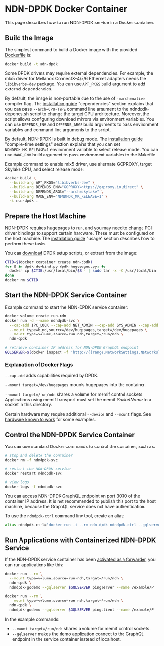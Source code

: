 # NDN-DPDK Docker Container

This page describes how to run NDN-DPDK service in a Docker container.

## Build the Image

The simplest command to build a Docker image with the provided [Dockerfile](../Dockerfile) is:

```bash
docker build -t ndn-dpdk .
```

Some DPDK drivers may require external dependencies.
For example, the mlx5 driver for Mellanox ConnectX-4/5/6 Ethernet adapters needs the `libibverbs-dev` package.
You can use `APT_PKGS` build argument to add external dependencies.

By default, the image is non-portable due to the use of `-march=native` compiler flag.
The [installation guide](INSTALL.md) "dependencies" section explains that you can pass `--arch=CPU-TYPE` command line argument to the ndndpdk-depends.sh script to change the target CPU architecture.
Moreover, the script allows configuring download mirrors via environment variables.
You can use `DEPENDS_ENV` and `DEPENDS_ARGS` build arguments to pass environment variables and command line arguments to the script.

By default, NDN-DPDK is built in debug mode.
The [installation guide](INSTALL.md) "compile-time settings" section explains that you can set `NDNDPDK_MK_RELEASE=1` environment variable to select release mode.
You can use `MAKE_ENV` build argument to pass environment variables to the Makefile.

Example command to enable mlx5 driver, use alternate GOPROXY, target Skylake CPU, and select release mode:

```bash
docker build \
  --build-arg APT_PKGS="libibverbs-dev" \
  --build-arg DEPENDS_ENV="GOPROXY=https://goproxy.io,direct" \
  --build-arg DEPENDS_ARGS="--arch=skylake" \
  --build-arg MAKE_ENV="NDNDPDK_MK_RELEASE=1" \
  -t ndn-dpdk .
```

## Prepare the Host Machine

NDN-DPDK requires hugepages to run, and you may need to change PCI driver bindings to support certain hardware.
These must be configured on the host machine.
The [installation guide](INSTALL.md) "usage" section describes how to perform these tasks.

You can [download](https://core.dpdk.org/download/) DPDK setup scripts, or extract from the image:

```bash
CTID=$(docker container create ndn-dpdk)
for S in dpdk-devbind.py dpdk-hugepages.py; do
  docker cp $CTID:/usr/local/bin/$S - | sudo tar -x -C /usr/local/bin
done
docker rm $CTID
```

## Start the NDN-DPDK Service Container

Example command to start the NDN-DPDK service container:

```bash
docker volume create run-ndn
docker run -d --name ndndpdk-svc \
  --cap-add IPC_LOCK --cap-add NET_ADMIN --cap-add SYS_ADMIN --cap-add SYS_NICE \
  --mount type=bind,source=/dev/hugepages,target=/dev/hugepages \
  --mount type=volume,source=run-ndn,target=/run/ndn \
  ndn-dpdk

# retrieve container IP address for NDN-DPDK GraphQL endpoint
GQLSERVER=$(docker inspect -f 'http://{{range.NetworkSettings.Networks}}{{.IPAddress}}{{end}}:3030/' ndndpdk-svc)
```

### Explanation of Docker Flags

`--cap-add` adds capabilities required by DPDK.

`--mount target=/dev/hugepages` mounts hugepages into the container.

`--mount target=/run/ndn` shares a volume for memif control sockets.
Applications using memif transport must set the memif *SocketName* to a socket in this directory.

Certain hardware may require additional `--device` and `--mount` flags.
See [hardware known to work](hardware.md) for some examples.

## Control the NDN-DPDK Service Container

You can use standard Docker commands to control the container, such as:

```bash
# stop and delete the container
docker rm -f ndndpdk-svc

# restart the NDN-DPDK service
docker restart ndndpdk-svc

# view logs
docker logs -f ndndpdk-svc
```

You can access NDN-DPDK GraphQL endpoint on port 3030 of the container IP address.
It is not recommended to publish this port to the host machine, because the GraphQL service does not have authentication.

To use the `ndndpdk-ctrl` command line tool, create an alias:

```bash
alias ndndpdk-ctrl='docker run -i --rm ndn-dpdk ndndpdk-ctrl --gqlserver $GQLSERVER'
```

## Run Applications with Containerized NDN-DPDK Service

If the NDN-DPDK service container has been [activated as a forwarder](forwarder.md), you can run applications like this:

```bash
docker run --rm \
  --mount type=volume,source=run-ndn,target=/run/ndn \
  ndn-dpdk \
  ndndpdk-godemo --gqlserver $GQLSERVER pingserver --name /example/P

docker run --rm \
  --mount type=volume,source=run-ndn,target=/run/ndn \
  ndn-dpdk \
  ndndpdk-godemo --gqlserver $GQLSERVER pingclient --name /example/P
```

In the example commands:

* `--mount target=/run/ndn` shares a volume for memif control sockets.
* `--gqlserver` makes the demo application connect to the GraphQL endpoint in the service container instead of localhost.
